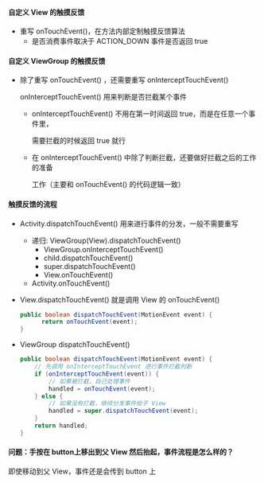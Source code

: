 #### ⾃定义 View 的触摸反馈

- 重写 onTouchEvent()，在方法内部定制触摸反馈算法
  - 是否消费事件取决于 ACTION_DOWN 事件是否返回 true

#### ⾃定义 ViewGroup 的触摸反馈

- 除了重写 onTouchEvent() ，还需要重写 onInterceptTouchEvent()

  onInterceptTouchEvent() 用来判断是否拦截某个事件

  - onInterceptTouchEvent() 不⽤在第⼀时间返回 true，⽽是在任意⼀个事件⾥，

    需要拦截的时候返回 true 就⾏

  - 在 onInterceptTouchEvent() 中除了判断拦截，还要做好拦截之后的⼯作的准备

    ⼯作（主要和 onTouchEvent() 的代码逻辑⼀致）

#### 触摸反馈的流程

- Activity.dispatchTouchEvent() 用来进行事件的分发，一般不需要重写

  - 递归: ViewGroup(View).dispatchTouchEvent()
    - ViewGroup.onInterceptTouchEvent()
    - child.dispatchTouchEvent()
    - super.dispatchTouchEvent()
    - View.onTouchEvent()
  - Activity.onTouchEvent()

- View.dispatchTouchEvent() 就是调用 View 的 onTouchEvent()

  ```java
  public boolean dispatchTouchEvent(MotionEvent event) {
  		return onTouchEvent(event);
  }
  ```

- ViewGroup dispatchTouchEvent()

  ```java
  public boolean dispatchTouchEvent(MotionEvent event) {
      // 先调用 onInterceptTouchEvent 进行事件拦截判断
      if (onInterceptTouchEvent(event)) {
          // 如果被拦截，自己处理事件
          handled = onTouchEvent(event);
      } else {
          // 如果没有拦截，继续分发事件给子 View
          handled = super.dispatchTouchEvent(event);
      }
      return handled;
  }
  ```




#### 问题：手按在 button上移出到父 View 然后抬起，事件流程是怎么样的？

即使移动到父 View，事件还是会传到 button 上
